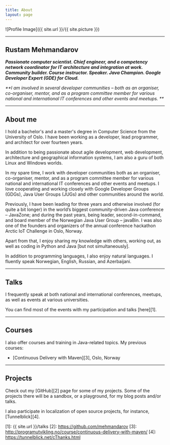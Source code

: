 ```yaml
---
title: About
layout: page
---
```

![Profile Image]({{ site.url }}/{{ site.picture }})

---

## Rustam Mehmandarov

_**Passionate computer scientist. Chief engineer, and a competency network coordinator for IT architecture and integration at work. Community builder. Course instructor. Speaker. Java Champion. Google Developer Expert (GDE) for Cloud.**_

_**I am involved in several developer communities – both as an organiser, co-organiser, mentor, and as a program committee member for various national and international IT conferences and other events and meetups. **_

---

## About me

I hold a bachelor's and a master's degree in Computer Science from the University of Oslo. I have been working as a developer, lead programmer, and architect for over fourteen years. 

In addition to being passionate about agile development, web development, architecture and geographical information systems, I am also a guru of both Linux and Windows worlds.

In my spare time, I work with developer communities both as an organiser, co-organiser, mentor, and as a program committee member for various national and international IT conferences and other events and meetups. I love cooperating and working closely with Google Developer Groups (GDGs), Java User Groups (JUGs) and other communities around the world.

Previously, I have been leading for three years and otherwise involved (for quite a bit longer) in the world’s biggest community-driven Java conference – JavaZone; and during the past years, being leader, second-in-command, and board member of the Norwegian Java User Group – javaBin. I was also one of the founders and organizers of the annual conference hackathon Arctic IoT Challenge in Oslo, Norway.

Apart from that, I enjoy sharing my knowledge with others, working out, as well as coding in Python and Java [but not simultaneously].

In addition to programming languages, I also enjoy natural languages. I fluently speak Norwegian, English, Russian, and Azerbaijani.

---

## Talks

I frequently speak at both national and international conferences, meetups, as well as events at various universities.

You can find most of the events with my participation and talks [here][1].

---

## Courses

I also offer courses and training in Java-related topics. My previous courses:

* [Continuous Delivery with Maven][3], Oslo, Norway

---

## Projects

Check out my [GitHub][2] page for some of my projects. Some of the projects there will be a sandbox, or a playground, for my blog posts and/or talks.

I also participate in localization of open source projects, for instance, [Tunnelblick][4].


[1]: {{ site.url }}/talks
[2]: https://github.com/mehmandarov
[3]: http://programutvikling.no/course/continuous-delivery-with-maven/
[4]: https://tunnelblick.net/cThanks.html